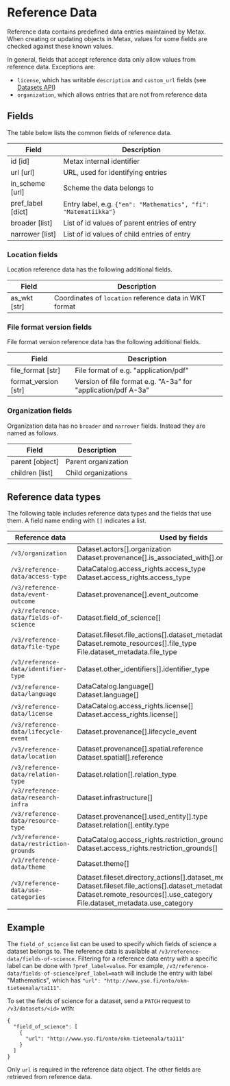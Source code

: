 # Reference Data

Reference data contains predefined data entries maintained by Metax. When creating or updating objects in Metax, 
values for some fields are checked against these known values.

In general, fields that accept reference data only allow values from reference data.
Exceptions are:

- `license`, which has writable `description` and `custom_url` fields (see [Datasets API](datasets-api.md#access-rights))
- `organization`, which allows entries that are not from reference data

## Fields

The table below lists the common fields of reference data.

| Field             | Description                                                     |
|-------------------|-----------------------------------------------------------------|
| id [id]           | Metax internal identifier                                       |
| url [url]         | URL, used for identifying entries                               |
| in_scheme [url]   | Scheme the data belongs to                                      |
| pref_label [dict] | Entry label, e.g. `{"en": "Mathematics", "fi": "Matematiikka"}` |
| broader [list]    | List of id values of parent entries of entry                    |
| narrower [list]   | List of id values of child entries of entry                     |

### Location fields

Location reference data has the following additional fields.

| Field        | Description                                            |
|--------------|--------------------------------------------------------|
| as_wkt [str] | Coordinates of `location` reference data in WKT format |

### File format version fields

File format version reference data has the following additional fields.

| Field                | Description                                                   |
|----------------------|---------------------------------------------------------------|
| file_format [str]    | File format of e.g. "application/pdf"                         |
| format_version [str] | Version of file format e.g. "A-3a" for "application/pdf A-3a" |

### Organization fields

Organization data has no `broader` and `narrower` fields. Instead they are named as follows.

| Field           | Description         |
|-----------------|---------------------|
| parent [object] | Parent organization |
| children [list] | Child organizations |


## Reference data types

The following table includes reference data types and the fields that use them. A field name ending with `[]` indicates a list.

<!-- table generated with refdata_fields.py -->

| Reference data                           | Used by fields                                                                                                                                                                                                     |
|------------------------------------------|--------------------------------------------------------------------------------------------------------------------------------------------------------------------------------------------------------------------|
| `/v3/organization`                       | Dataset.actors[].organization<br>Dataset.provenance[].is_associated_with[].organization                                                                                                                            |
| `/v3/reference-data/access-type`         | DataCatalog.access_rights.access_type<br>Dataset.access_rights.access_type                                                                                                                                         |
| `/v3/reference-data/event-outcome`       | Dataset.provenance[].event_outcome                                                                                                                                                                                 |
| `/v3/reference-data/fields-of-science`   | Dataset.field_of_science[]                                                                                                                                                                                         |
| `/v3/reference-data/file-type`           | Dataset.fileset.file_actions[].dataset_metadata.file_type<br>Dataset.remote_resources[].file_type<br>File.dataset_metadata.file_type                                                                               |
| `/v3/reference-data/identifier-type`     | Dataset.other_identifiers[].identifier_type                                                                                                                                                                        |
| `/v3/reference-data/language`            | DataCatalog.language[]<br>Dataset.language[]                                                                                                                                                                       |
| `/v3/reference-data/license`             | DataCatalog.access_rights.license[]<br>Dataset.access_rights.license[]                                                                                                                                             |
| `/v3/reference-data/lifecycle-event`     | Dataset.provenance[].lifecycle_event                                                                                                                                                                               |
| `/v3/reference-data/location`            | Dataset.provenance[].spatial.reference<br>Dataset.spatial[].reference                                                                                                                                              |
| `/v3/reference-data/relation-type`       | Dataset.relation[].relation_type                                                                                                                                                                                   |
| `/v3/reference-data/research-infra`      | Dataset.infrastructure[]                                                                                                                                                                                           |
| `/v3/reference-data/resource-type`       | Dataset.provenance[].used_entity[].type<br>Dataset.relation[].entity.type                                                                                                                                          |
| `/v3/reference-data/restriction-grounds` | DataCatalog.access_rights.restriction_grounds[]<br>Dataset.access_rights.restriction_grounds[]                                                                                                                     |
| `/v3/reference-data/theme`               | Dataset.theme[]                                                                                                                                                                                                    |
| `/v3/reference-data/use-categories`      | Dataset.fileset.directory_actions[].dataset_metadata.use_category<br>Dataset.fileset.file_actions[].dataset_metadata.use_category<br>Dataset.remote_resources[].use_category<br>File.dataset_metadata.use_category |


## Example

The `field_of_science` list can be used to specify which fields of science a dataset belongs to. 
The reference data is available at `/v3/reference-data/fields-of-science`. Filtering for a reference
data entry with a specific label can be done with `?pref_label=value`. For example,
`/v3/reference-data/fields-of-science?pref_label=math` will include the entry with label "Mathematics",
which has `"url": "http://www.yso.fi/onto/okm-tieteenala/ta111"`.

To set the fields of science for a dataset, send a `PATCH` request to `/v3/datasets/<id>` with:
``` 
{  
  "field_of_science": [
    {
      "url": "http://www.yso.fi/onto/okm-tieteenala/ta111"
    }
  ]
}
```
Only `url` is required in the reference data object. The other fields are retrieved from reference data.
